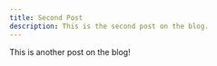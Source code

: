 ```yaml
---
title: Second Post
description: This is the second post on the blog.
---
```


This is another post on the blog!
